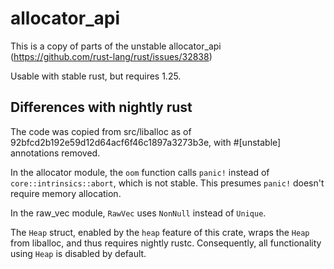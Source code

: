 # allocator_api

This is a copy of parts of the unstable allocator_api
(https://github.com/rust-lang/rust/issues/32838)

Usable with stable rust, but requires 1.25.

## Differences with nightly rust

The code was copied from src/liballoc as of
92bfcd2b192e59d12d64acf6f46c1897a3273b3e, with #[unstable] annotations removed.

In the allocator module, the `oom` function calls `panic!` instead of
`core::intrinsics::abort`, which is not stable. This presumes `panic!`
doesn't require memory allocation.

In the raw_vec module, `RawVec` uses `NonNull` instead of `Unique`.

The `Heap` struct, enabled by the `heap` feature of this crate, wraps the
`Heap` from liballoc, and thus requires nightly rustc. Consequently, all
functionality using `Heap` is disabled by default.
